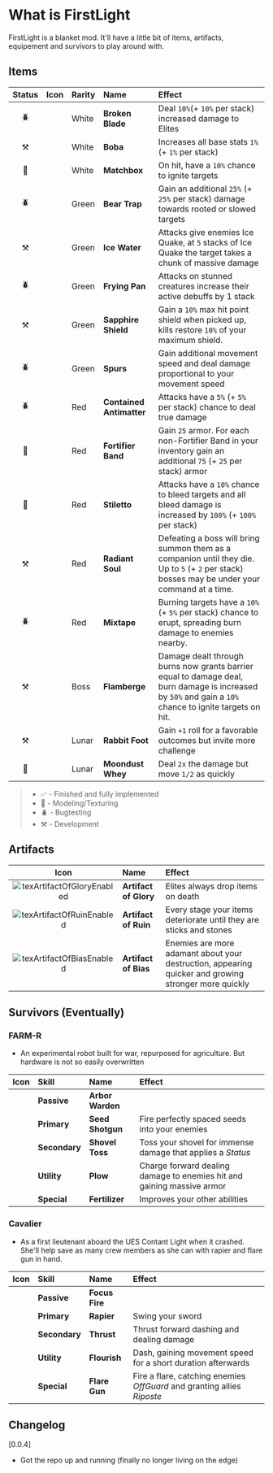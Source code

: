 # What is FirstLight

FirstLight is a blanket mod. It'll have a little bit of items, artifacts, equipement and survivors to play around with.




## Items
| Status | Icon | Rarity | Name | Effect | 
|:------:|:----:|:-------| :-----|:------ |
| 🪲 |  | White | **Broken Blade**           | Deal `10%`(+ `10%` per stack) increased damage to Elites |
| ⚒️ |  | White | **Boba**                   | Increases all base stats `1%` (+ `1%` per stack) |
| 🏁 |  | White | **Matchbox**               | On hit, have a `10%` chance to ignite targets |
| 🪲 |  | Green | **Bear Trap**              | Gain an additional `25%` (+ `25%` per stack) damage towards rooted or slowed targets |
| ⚒️ |  | Green | **Ice Water**              | Attacks give enemies Ice Quake, at `5` stacks of Ice Quake the target takes a chunk of massive damage |
| 🪲 |  | Green | **Frying Pan**             | Attacks on stunned creatures increase their active debuffs by 1 stack |
| ⚒️ |  | Green | **Sapphire Shield**        | Gain a `10%` max hit point shield when picked up, kills restore `10%` of your maximum shield. |
| 🪲 |  | Green | **Spurs**                  | Gain additional movement speed and deal damage proportional to your movement speed |
| 🪲 |  | Red   | **Contained Antimatter**   | Attacks have a `5%` (+ `5%` per stack) chance to deal true damage |
| 🏁 |  | Red   | **Fortifier Band**         | Gain `25` armor. For each non-Fortifier Band in your inventory gain an additional `75` (+ `25` per stack) armor |
| 🏁 |  | Red   | **Stiletto**               | Attacks have a `10%` chance to bleed targets and all bleed damage is increased by `100%` (+ `100%` per stack) |
| ⚒️ |  | Red   | **Radiant Soul**           | Defeating a boss will bring summon them as a companion until they die. Up to `5` (+ `2` per stack) bosses may be under your command at a time. |
| 🪲 |  | Red   | **Mixtape**                | Burning targets have a  `10%` (+ `5%` per stack) chance to erupt, spreading burn damage to enemies nearby. |
| ⚒️ |  | Boss  | **Flamberge**              | Damage dealt through burns now grants barrier equal to damage deal, burn damage is increased by `50%` and gain a `10%` chance to ignite targets on hit. |
| ⚒️ |  | Lunar | **Rabbit Foot**            | Gain `+1` roll for a favorable outcomes but invite more challenge |
| 🏁 |  | Lunar | **Moondust Whey**          | Deal `2x` the damage but move `1/2` as quickly |

> - ✅ - Finished and fully implemented
> - 🏁 - Modeling/Texturing
> - 🪲 - Bugtesting
> - ⚒️ - Development





## Artifacts

| Icon | Name | Effect |
|:----:|:-----|:------ |
| ![texArtifactOfGloryEnabled](https://github.com/user-attachments/assets/b28f9187-b582-4d96-b268-ebb3291978f1) | **Artifact of Glory** | Elites always drop items on death |
| ![texArtifactOfRuinEnabled](https://github.com/user-attachments/assets/a5660e18-ba9c-443e-abcb-3ee063cc268f)  | **Artifact of Ruin**  | Every stage your items deteriorate until they are sticks and stones |
| ![texArtifactOfBiasEnabled](https://github.com/user-attachments/assets/70a9c62a-0cc5-468f-8052-8a089058ba5a)  | **Artifact of Bias**  | Enemies are more adamant about your destruction, appearing quicker and growing stronger more quickly |

## Survivors (Eventually)

### FARM-R
- An experimental robot built for war, repurposed for agriculture. But hardware is not so easily overwritten

| Icon | Skill | Name | Effect |
|:----:|:------|:-----|:-------|
|  | **Passive**   | **Arbor Warden** |  |
|  | **Primary**   | **Seed Shotgun** | Fire perfectly spaced seeds into your enemies |
|  | **Secondary** | **Shovel Toss**  | Toss your shovel for immense damage that applies a _Status_ |
|  | **Utility**   | **Plow**         | Charge forward dealing damage to enemies hit and gaining massive armor |
|  | **Special**   | **Fertilizer**   | Improves your other abilities |
 
### Cavalier
- As a first lieutenant aboard the UES Contant Light when it crashed. She'll help save as many crew members as she can with rapier and flare gun in hand.

| Icon | Skill | Name | Effect |
|:----:|:------|:-----|:-------|
|  | **Passive**   | **Focus Fire** |  |
|  | **Primary**   | **Rapier**     | Swing your sword |
|  | **Secondary** | **Thrust**     | Thrust forward dashing and dealing damage |
|  | **Utility**   | **Flourish**   | Dash, gaining movement speed for a short duration afterwards |
|  | **Special**   | **Flare Gun**  | Fire a flare, catching enemies _OffGuard_ and granting allies _Riposte_ |



## Changelog
[0.0.4]
- Got the repo up and running (finally no longer living on the edge)
